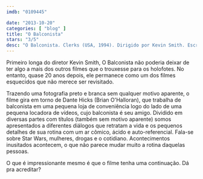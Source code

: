 ```yaml
---
imdb: "0109445"

date: "2013-10-20"
categories: [ "blog" ]
title: "O Balconista"
stars: "3/5"
desc: "O Balconista. Clerks (USA, 1994). Dirigido por Kevin Smith. Escrito por Kevin Smith. Com Brian O'Halloran, Jeff Anderson, Marilyn Ghigliotti, Lisa Spoonauer, Jason Mewes, Kevin Smith, Scott Mosier, Scott Schiaffo, Al Berkowitz."
---
```

Primeiro longa do diretor Kevin Smith, O Balconista não poderia deixar de ter algo a mais dos outros filmes que o trouxesse para os holofotes. No entanto, quase 20 anos depois, ele permanece como um dos filmes esquecidos que não merece ser revisitado.

Trazendo uma fotografia preto e branca sem qualquer motivo aparente, o filme gira em torno de Dante Hicks (Brian O'Halloran), que trabalha de balconista em uma pequena loja de conveniência logo do lado de uma pequena locadora de vídeos, cujo balconista é seu amigo. Dividido em diversas partes com títulos (também sem motivo aparente) somos apresentados a diferentes diálogos que retratam a vida e os pequenos detalhes de sua rotina com um ar cômico, ácido e auto-referencial. Fala-se sobre Star Wars, mulheres, drogas e o cotidiano. Acontecimentos inusitados acontecem, o que não parece mudar muito a rotina daquelas pessoas.

O que é impressionante mesmo é que o filme tenha uma continuação. Dá pra acreditar?


